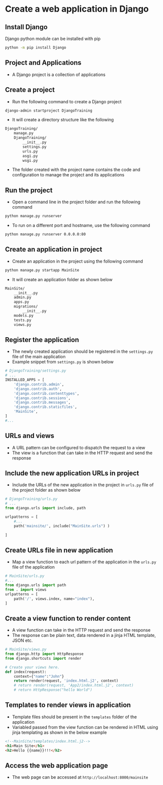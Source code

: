# Create a web application in Django

## Install Django
Django python module can be installed with pip
```bash
python -m pip install Django
```
## Project and Applications
* A Django project is a collection of applications

## Create a project
* Run the following command to create a Django project
```bash
django-admin startproject DjangoTraining
```
* It will create a directory structure like the following
```bash
DjangoTraining/
    manage.py
    DjangoTraining/
        __init__.py
        settings.py
        urls.py
        asgi.py
        wsgi.py
```
* The folder created with the project name contains the code and configuration to manage the project and its applications


## Run the project
* Open a command line in the project folder and run the following command
```bash
python manage.py runserver
```

* To run on a different port and hostname, use the following command
```bash
python manage.py runserver 0.0.0.0:80
```

## Create an application in project
* Create an application in the project using the following command
```bash
python manage.py startapp MainSite
```
* It will create an application folder as shown below
```bash
MainSite/
    __init__.py
    admin.py
    apps.py
    migrations/
        __init__.py
    models.py
    tests.py
    views.py
```

## Register the application
* The newly created application should be registered in the `settings.py` file of the main application
* Example snippet from `settings.py` is shown below

```py
# DjangoTraining/settings.py
# ...
INSTALLED_APPS = [
    'django.contrib.admin',
    'django.contrib.auth',
    'django.contrib.contenttypes',
    'django.contrib.sessions',
    'django.contrib.messages',
    'django.contrib.staticfiles',
    'MainSite',
]
#...
```

## URLs and views
* A URL pattern can be configured to dispatch the request to a view
* The view is a function that can take in the HTTP request and send the response 

## Include the new application URLs in project
* Include the URLs of the new application in the project in `urls.py` file of the project folder as shown below
```py
# DjangoTraining/urls.py
# ...
from django.urls import include, path

urlpatterns = [
    #...
    path('mainsite/', include("MainSite.urls") )
    
]
```

## Create URLs file in new application
* Map a view function to each url pattern of the application in the `urls.py` file of the application
```py
# MainSite/urls.py
#...
from django.urls import path
from . import views
urlpatterns = [
    path('/', views.index, name="index"),
]
```

## Create a view function to render content
* A view function can take in the HTTP request and send the response
* The response can be plain text, data rendered in a jinja HTML template, JSON etc.

```py
# MainSite/views.py
from django.http import HttpResponse
from django.shortcuts import render

# Create your views here.
def index(request):
    context={"name":"John"}
    return render(request, 'index.html.j2', context)
    # return render(request, 'App2/index.html.j2', context)
    # return HttpResponse("hello World")
```

## Templates to render views in application
* Template files should be present in the `templates` folder of the application
* Variabled passed from the view function can be rendered in HTML using jinja templating as shown in the below example

```html
<!--MainSite/templates/index.html.j2-->
<h1>Main Site</h1>
<h2>Hello {{name}}!!!</h2>
```

## Access the web application page
* The web page can be accessed at `http://localhost:8000/mainsite` 